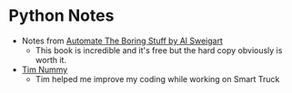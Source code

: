 # Python Notes
- Notes from [Automate The Boring Stuff by Al Sweigart](https://nostarch.com/automatestuff2)
    - This book is incredible and it's free but the hard copy obviously is worth it.
 - [Tim Nummy](https://www.linkedin.com/in/tim-nummy/)
    - Tim helped me improve my coding while working on Smart Truck
